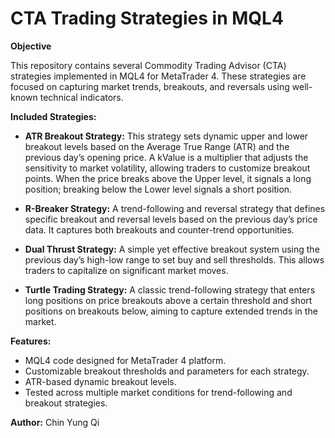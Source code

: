 # CTA Trading Strategies in MQL4

**Objective**

This repository contains several Commodity Trading Advisor (CTA) strategies implemented in MQL4 for MetaTrader 4. These strategies are focused on capturing market trends, breakouts, and reversals using well-known technical indicators.

**Included Strategies:**

* **ATR Breakout Strategy:** This strategy sets dynamic upper and lower breakout levels based on the Average True Range (ATR) and the previous day’s opening price. A kValue is a multiplier that adjusts the sensitivity to market volatility, allowing traders to customize breakout points. When the price breaks above the Upper level, it signals a long position; breaking below the Lower level signals a short position.

* **R-Breaker Strategy:** A trend-following and reversal strategy that defines specific breakout and reversal levels based on the previous day’s price data. It captures both breakouts and counter-trend opportunities.

* **Dual Thrust Strategy:** A simple yet effective breakout system using the previous day’s high-low range to set buy and sell thresholds. This allows traders to capitalize on significant market moves.

* **Turtle Trading Strategy:** A classic trend-following strategy that enters long positions on price breakouts above a certain threshold and short positions on breakouts below, aiming to capture extended trends in the market.

**Features:**
* MQL4 code designed for MetaTrader 4 platform.
* Customizable breakout thresholds and parameters for each strategy.
* ATR-based dynamic breakout levels.
* Tested across multiple market conditions for trend-following and breakout strategies.

**Author:** Chin Yung Qi






